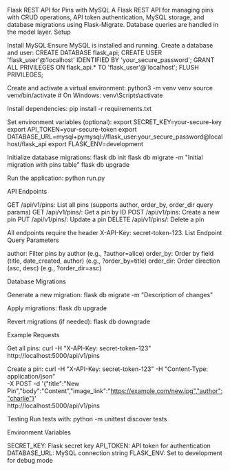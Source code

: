 Flask REST API for Pins with MySQL
A Flask REST API for managing pins with CRUD operations, API token authentication, MySQL storage, and database migrations using Flask-Migrate. Database queries are handled in the model layer.
Setup

Install MySQL:Ensure MySQL is installed and running. Create a database and user:
CREATE DATABASE flask_api;
CREATE USER 'flask_user'@'localhost' IDENTIFIED BY 'your_secure_password';
GRANT ALL PRIVILEGES ON flask_api.* TO 'flask_user'@'localhost';
FLUSH PRIVILEGES;


Create and activate a virtual environment:
python3 -m venv venv
source venv/bin/activate  # On Windows: venv\Scripts\activate


Install dependencies:
pip install -r requirements.txt


Set environment variables (optional):
export SECRET_KEY=your-secure-key
export API_TOKEN=your-secure-token
export DATABASE_URL=mysql+pymysql://flask_user:your_secure_password@localhost/flask_api
export FLASK_ENV=development


Initialize database migrations:
flask db init
flask db migrate -m "Initial migration with pins table"
flask db upgrade


Run the application:
python run.py



API Endpoints

GET /api/v1/pins: List all pins (supports author, order_by, order_dir query params)
GET /api/v1/pins/<id>: Get a pin by ID
POST /api/v1/pins: Create a new pin
PUT /api/v1/pins/<id>: Update a pin
DELETE /api/v1/pins/<id>: Delete a pin

All endpoints require the header X-API-Key: secret-token-123.
List Endpoint Query Parameters

author: Filter pins by author (e.g., ?author=alice)
order_by: Order by field (title, date_created, author) (e.g., ?order_by=title)
order_dir: Order direction (asc, desc) (e.g., ?order_dir=asc)

Database Migrations

Generate a new migration:
flask db migrate -m "Description of changes"


Apply migrations:
flask db upgrade


Revert migrations (if needed):
flask db downgrade



Example Requests

Get all pins:
curl -H "X-API-Key: secret-token-123" http://localhost:5000/api/v1/pins


Create a pin:
curl -H "X-API-Key: secret-token-123" -H "Content-Type: application/json" \
     -X POST -d '{"title":"New Pin","body":"Content","image_link":"https://example.com/new.jpg","author":"charlie"}' \
     http://localhost:5000/api/v1/pins



Testing
Run tests with:
python -m unittest discover tests

Environment Variables

SECRET_KEY: Flask secret key
API_TOKEN: API token for authentication
DATABASE_URL: MySQL connection string
FLASK_ENV: Set to development for debug mode

